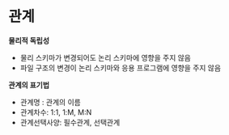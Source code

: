 # 관계

**물리적 독립성**
* 물리 스키마가 변경되어도 논리 스키마에 영향을 주지 않음
* 파일 구조의 변경이 논리 스키마와 응용 프로그램에 영향을 주지 않음


**관계의 표기법**
* 관계명 : 관계의 이름
* 관계차수: 1:1, 1:M, M:N
* 관계선택사양: 필수관계, 선택관계